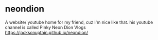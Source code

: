 # neondion
A website/ youtube home for my friend, cuz I'm nice like that. his youtube channel is called Pinky Neon Dion Vlogs
https://jacksonuptain.github.io/neondion/
